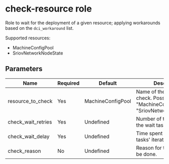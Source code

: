 # check-resource role

Role to wait for the deployment of a given resource; applying workarounds based on the `dci_workaround` list.

Supported resources:

- MachineConfigPool
- SriovNetworkNodeState

## Parameters

Name                        | Required  | Default                | Description
--------------------------- |-----------|------------------------|-----------------------------------------------------------------------
resource\_to\_check         | Yes       | MachineConfigPool      | Name of the resource to check. Possible values: "MachineConfigPool", or "SriovNetworkNodeState".
check\_wait\_retries        | Yes       | Undefined              | Number of times in which the wait task is performed.
check\_wait\_delay          | Yes       | Undefined              | Time spent between wait tasks' iterations.
check\_reason               | No        | Undefined              | Reason for the check to be done.
